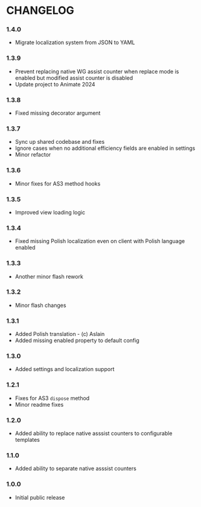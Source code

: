 # CHANGELOG

### 1.4.0

- Migrate localization system from JSON to YAML

### 1.3.9

- Prevent replacing native WG assist counter when replace mode is enabled but modified assist counter is disabled
- Update project to Animate 2024

### 1.3.8

- Fixed missing decorator argument

### 1.3.7

- Sync up shared codebase and fixes
- Ignore cases when no additional efficiency fields are enabled in settings
- Minor refactor

### 1.3.6

- Minor fixes for AS3 method hooks

### 1.3.5

- Improved view loading logic

### 1.3.4

- Fixed missing Polish localization even on client with Polish language enabled

### 1.3.3

- Another minor flash rework

### 1.3.2

- Minor flash changes

### 1.3.1

- Added Polish translation - (c) Aslain
- Added missing enabled property to default config

### 1.3.0

- Added settings and localization support

### 1.2.1

- Fixes for AS3 `dispose` method
- Minor readme fixes

### 1.2.0

- Added ability to replace native asssist counters to configurable templates

### 1.1.0

- Added ability to separate native asssist counters

### 1.0.0

- Initial public release
